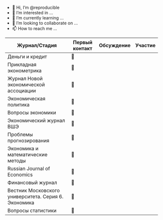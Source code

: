 - 👋 Hi, I’m @reproducible
- 👀 I’m interested in ...
- 🌱 I’m currently learning ...
- 💞️ I’m looking to collaborate on ...
- 📫 How to reach me ...

<!---
reproducible/reproducible is a ✨ special ✨ repository because its `README.md` (this file) appears on your GitHub profile.
You can click the Preview link to take a look at your changes.
--->

| Журнал/Стадия                                          | Первый контакт | Обсуждение | Участие |
|--------------------------------------------------------|----------------|------------|---------|
| Деньги и кредит                                        |       🚀      |            |         |
| Прикладная эконометрика                                |        🚀       |            |         |
| Журнал Новой экономической ассоциации                  |        🚀       |            |         |
| Экономическая политика                                 |        🚀       |            |         |
| Вопросы экономики                                      |        🚀       |            |         |
| Экономический журнал ВШЭ                               |         🚀       |            |         |
| Проблемы прогнозирования                               |          🚀      |            |         |
| Экономика и математические методы                      |           🚀     |            |         |
| Russian Journal of Economics                           |         🚀       |            |         |
| Финансовый журнал                                      |         🚀       |            |         |
| Вестник Московского университета. Серия   6. Экономика |        🚀        |            |         |
| Вопросы статистики                                     |       🚀         |            |         |
